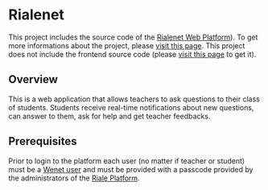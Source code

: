 # Rialenet
This project includes the source code of the [Rialenet Web Platform](https://riale.ideab3.it/)). To get more informations about the project, please [visit this page](https://www.crs4.it/projectdetails/RIALENET/).
This project does not include the frontend source code (please [visit this page](https://github.com/crs4/rialenet_frontend/) to get it).

## Overview
This is a web application that allows teachers to ask questions to their class of students. Students receive real-time notifications about new questions, can answer to them, ask for help and get teacher feedbacks.

## Prerequisites
Prior to login to the platform each user (no matter if teacher or student) must be a [Wenet user](https://www.internetofus.eu/2021/08/10/the-wenet-hub/) and must be provided with a passcode provided by the administrators of the [Riale Platform](https://riale.ideab3.it/).


 




